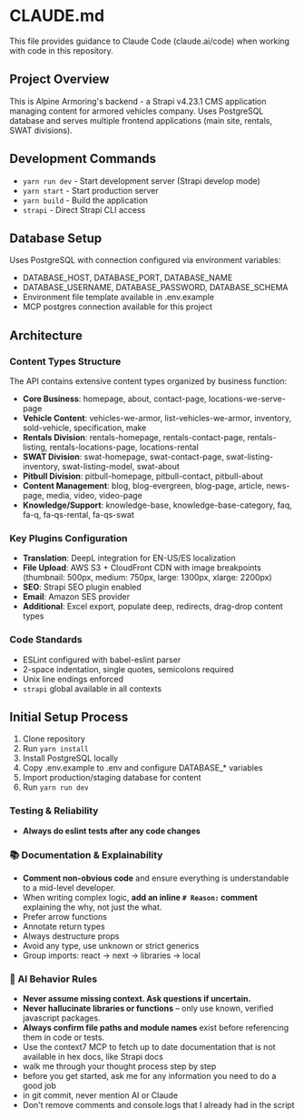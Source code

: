# CLAUDE.md

This file provides guidance to Claude Code (claude.ai/code) when working with code in this repository.

## Project Overview
This is Alpine Armoring's backend - a Strapi v4.23.1 CMS application managing content for armored vehicles company. Uses PostgreSQL database and serves multiple frontend applications (main site, rentals, SWAT divisions).

## Development Commands
- `yarn run dev` - Start development server (Strapi develop mode)
- `yarn start` - Start production server 
- `yarn build` - Build the application
- `strapi` - Direct Strapi CLI access

## Database Setup
Uses PostgreSQL with connection configured via environment variables:
- DATABASE_HOST, DATABASE_PORT, DATABASE_NAME
- DATABASE_USERNAME, DATABASE_PASSWORD, DATABASE_SCHEMA
- Environment file template available in .env.example
- MCP postgres connection available for this project

## Architecture

### Content Types Structure
The API contains extensive content types organized by business function:
- **Core Business**: homepage, about, contact-page, locations-we-serve-page
- **Vehicle Content**: vehicles-we-armor, list-vehicles-we-armor, inventory, sold-vehicle, specification, make
- **Rentals Division**: rentals-homepage, rentals-contact-page, rentals-listing, rentals-locations-page, locations-rental
- **SWAT Division**: swat-homepage, swat-contact-page, swat-listing-inventory, swat-listing-model, swat-about
- **Pitbull Division**: pitbull-homepage, pitbull-contact, pitbull-about  
- **Content Management**: blog, blog-evergreen, blog-page, article, news-page, media, video, video-page
- **Knowledge/Support**: knowledge-base, knowledge-base-category, faq, fa-q, fa-qs-rental, fa-qs-swat

### Key Plugins Configuration
- **Translation**: DeepL integration for EN-US/ES localization
- **File Upload**: AWS S3 + CloudFront CDN with image breakpoints (thumbnail: 500px, medium: 750px, large: 1300px, xlarge: 2200px)
- **SEO**: Strapi SEO plugin enabled
- **Email**: Amazon SES provider
- **Additional**: Excel export, populate deep, redirects, drag-drop content types

### Code Standards
- ESLint configured with babel-eslint parser
- 2-space indentation, single quotes, semicolons required
- Unix line endings enforced
- `strapi` global available in all contexts

## Initial Setup Process
1. Clone repository
2. Run `yarn install`
3. Install PostgreSQL locally
4. Copy .env.example to .env and configure DATABASE_* variables
5. Import production/staging database for content
6. Run `yarn run dev`


### Testing & Reliability
- **Always do eslint tests after any code changes**

### 📚 Documentation & Explainability
- **Comment non-obvious code** and ensure everything is understandable to a mid-level developer.
- When writing complex logic, **add an inline `# Reason:` comment** explaining the why, not just the what.
- Prefer arrow functions
- Annotate return types
- Always destructure props
- Avoid any type, use unknown or strict generics
- Group imports: react → next → libraries → local

### 🧠 AI Behavior Rules
- **Never assume missing context. Ask questions if uncertain.**
- **Never hallucinate libraries or functions** – only use known, verified javascript packages.
- **Always confirm file paths and module names** exist before referencing them in code or tests.
- Use the context7 MCP to fetch up to date documentation that is not available in hex docs, like Strapi docs
- walk me through your thought process step by step
- before you get started, ask me for any information you need to do a good job
- in git commit, never mention AI or Claude
- Don't remove comments and console.logs that I already had in the script
